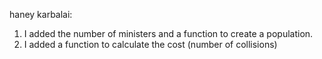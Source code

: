 haney karbalai:
1. I added the number of ministers and a function to create a population.
2. I added a function to calculate the cost (number of collisions)